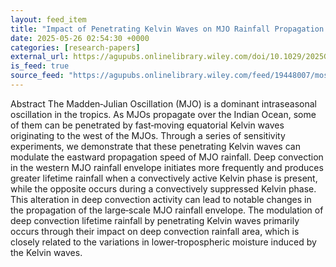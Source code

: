 ```yaml
---
layout: feed_item
title: "Impact of Penetrating Kelvin Waves on MJO Rainfall Propagation Through Deep Convection Modulation"
date: 2025-05-26 02:54:30 +0000
categories: [research-papers]
external_url: https://agupubs.onlinelibrary.wiley.com/doi/10.1029/2025GL116549?af=R
is_feed: true
source_feed: "https://agupubs.onlinelibrary.wiley.com/feed/19448007/most-recent"
---
```


Abstract
The Madden‐Julian Oscillation (MJO) is a dominant intraseasonal oscillation in the tropics. As MJOs propagate over the Indian Ocean, some of them can be penetrated by fast‐moving equatorial Kelvin waves originating to the west of the MJOs. Through a series of sensitivity experiments, we demonstrate that these penetrating Kelvin waves can modulate the eastward propagation speed of MJO rainfall. Deep convection in the western MJO rainfall envelope initiates more frequently and produces greater lifetime rainfall when a convectively active Kelvin phase is present, while the opposite occurs during a convectively suppressed Kelvin phase. This alteration in deep convection activity can lead to notable changes in the propagation of the large‐scale MJO rainfall envelope. The modulation of deep convection lifetime rainfall by penetrating Kelvin waves primarily occurs through their impact on deep convection rainfall area, which is closely related to the variations in lower‐tropospheric moisture induced by the Kelvin waves.
